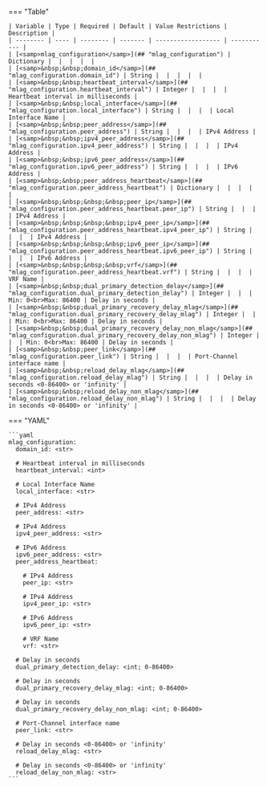 <!--
  ~ Copyright (c) 2024 Arista Networks, Inc.
  ~ Use of this source code is governed by the Apache License 2.0
  ~ that can be found in the LICENSE file.
  -->
=== "Table"

    | Variable | Type | Required | Default | Value Restrictions | Description |
    | -------- | ---- | -------- | ------- | ------------------ | ----------- |
    | [<samp>mlag_configuration</samp>](## "mlag_configuration") | Dictionary |  |  |  |  |
    | [<samp>&nbsp;&nbsp;domain_id</samp>](## "mlag_configuration.domain_id") | String |  |  |  |  |
    | [<samp>&nbsp;&nbsp;heartbeat_interval</samp>](## "mlag_configuration.heartbeat_interval") | Integer |  |  |  | Heartbeat interval in milliseconds |
    | [<samp>&nbsp;&nbsp;local_interface</samp>](## "mlag_configuration.local_interface") | String |  |  |  | Local Interface Name |
    | [<samp>&nbsp;&nbsp;peer_address</samp>](## "mlag_configuration.peer_address") | String |  |  |  | IPv4 Address |
    | [<samp>&nbsp;&nbsp;ipv4_peer_address</samp>](## "mlag_configuration.ipv4_peer_address") | String |  |  |  | IPv4 Address |
    | [<samp>&nbsp;&nbsp;ipv6_peer_address</samp>](## "mlag_configuration.ipv6_peer_address") | String |  |  |  | IPv6 Address |
    | [<samp>&nbsp;&nbsp;peer_address_heartbeat</samp>](## "mlag_configuration.peer_address_heartbeat") | Dictionary |  |  |  |  |
    | [<samp>&nbsp;&nbsp;&nbsp;&nbsp;peer_ip</samp>](## "mlag_configuration.peer_address_heartbeat.peer_ip") | String |  |  |  | IPv4 Address |
    | [<samp>&nbsp;&nbsp;&nbsp;&nbsp;ipv4_peer_ip</samp>](## "mlag_configuration.peer_address_heartbeat.ipv4_peer_ip") | String |  |  |  | IPv4 Address |
    | [<samp>&nbsp;&nbsp;&nbsp;&nbsp;ipv6_peer_ip</samp>](## "mlag_configuration.peer_address_heartbeat.ipv6_peer_ip") | String |  |  |  | IPv6 Address |
    | [<samp>&nbsp;&nbsp;&nbsp;&nbsp;vrf</samp>](## "mlag_configuration.peer_address_heartbeat.vrf") | String |  |  |  | VRF Name |
    | [<samp>&nbsp;&nbsp;dual_primary_detection_delay</samp>](## "mlag_configuration.dual_primary_detection_delay") | Integer |  |  | Min: 0<br>Max: 86400 | Delay in seconds |
    | [<samp>&nbsp;&nbsp;dual_primary_recovery_delay_mlag</samp>](## "mlag_configuration.dual_primary_recovery_delay_mlag") | Integer |  |  | Min: 0<br>Max: 86400 | Delay in seconds |
    | [<samp>&nbsp;&nbsp;dual_primary_recovery_delay_non_mlag</samp>](## "mlag_configuration.dual_primary_recovery_delay_non_mlag") | Integer |  |  | Min: 0<br>Max: 86400 | Delay in seconds |
    | [<samp>&nbsp;&nbsp;peer_link</samp>](## "mlag_configuration.peer_link") | String |  |  |  | Port-Channel interface name |
    | [<samp>&nbsp;&nbsp;reload_delay_mlag</samp>](## "mlag_configuration.reload_delay_mlag") | String |  |  |  | Delay in seconds <0-86400> or 'infinity' |
    | [<samp>&nbsp;&nbsp;reload_delay_non_mlag</samp>](## "mlag_configuration.reload_delay_non_mlag") | String |  |  |  | Delay in seconds <0-86400> or 'infinity' |

=== "YAML"

    ```yaml
    mlag_configuration:
      domain_id: <str>

      # Heartbeat interval in milliseconds
      heartbeat_interval: <int>

      # Local Interface Name
      local_interface: <str>

      # IPv4 Address
      peer_address: <str>

      # IPv4 Address
      ipv4_peer_address: <str>

      # IPv6 Address
      ipv6_peer_address: <str>
      peer_address_heartbeat:

        # IPv4 Address
        peer_ip: <str>

        # IPv4 Address
        ipv4_peer_ip: <str>

        # IPv6 Address
        ipv6_peer_ip: <str>

        # VRF Name
        vrf: <str>

      # Delay in seconds
      dual_primary_detection_delay: <int; 0-86400>

      # Delay in seconds
      dual_primary_recovery_delay_mlag: <int; 0-86400>

      # Delay in seconds
      dual_primary_recovery_delay_non_mlag: <int; 0-86400>

      # Port-Channel interface name
      peer_link: <str>

      # Delay in seconds <0-86400> or 'infinity'
      reload_delay_mlag: <str>

      # Delay in seconds <0-86400> or 'infinity'
      reload_delay_non_mlag: <str>
    ```
